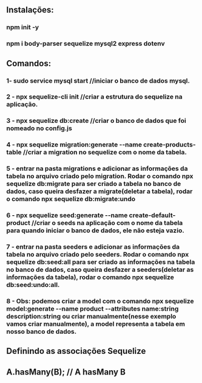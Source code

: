 ## Instalações:
### npm init -y
### npm i body-parser sequelize mysql2 express dotenv

## Comandos:
### 1- sudo service mysql start //iniciar o banco de dados mysql.
### 2 - npx sequelize-cli init //criar a estrutura do sequelize na aplicação.
### 3 - npx sequelize db:create   //criar o banco de dados que foi nomeado no config.js
### 4 - npx sequelize migration:generate --name create-products-table //criar a migration no sequelize com o nome da tabela.
### 5 - entrar na pasta migrations e adicionar as informações da tabela no arquivo criado pelo migration. Rodar o comando npx sequelize db:migrate para ser criado a tabela no banco de dados, caso queira desfazer a migrate(deletar a tabela), rodar o comando npx sequelize db:migrate:undo
### 6 - npx sequelize seed:generate --name create-default-product //criar o seeds na aplicação com o nome da tabela para quando iniciar o banco de dados, ele não esteja vazio.
### 7 - entrar na pasta seeders e adicionar as informações da tabela no arquivo criado pelo seeders. Rodar o comando npx sequelize db:seed:all para ser criado as informações na tabela no banco de dados, caso queira desfazer a seeders(deletar as informações da tabela), rodar o comando npx sequelize db:seed:undo:all.
### 8 - Obs: podemos criar a model com o comando npx sequelize model:generate --name product --attributes name:string description:string ou criar manualmente(nesse exemplo vamos criar manualmente), a model representa a tabela em nosso banco de dados.

## Definindo as associações Sequelize

## A.hasMany(B); // A hasMany B















